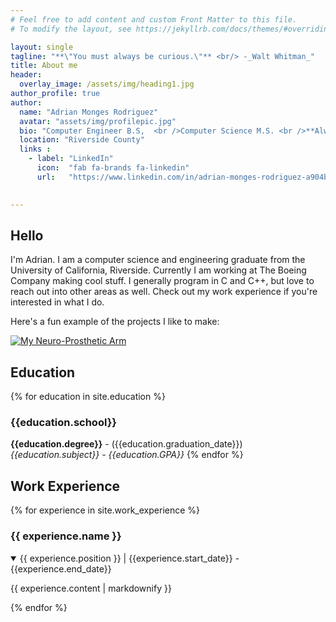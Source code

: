 ```yaml
---
# Feel free to add content and custom Front Matter to this file.
# To modify the layout, see https://jekyllrb.com/docs/themes/#overriding-theme-defaults

layout: single
tagline: "**\"You must always be curious.\"** <br/> -_Walt Whitman_"
title: About me
header:
  overlay_image: /assets/img/heading1.jpg
author_profile: true
author:  
  name: "Adrian Monges Rodriguez"
  avatar: "assets/img/profilepic.jpg"
  bio: "Computer Engineer B.S,  <br />Computer Science M.S. <br />**Always building cool stuff**"
  location: "Riverside County"
  links :
    - label: "LinkedIn"
      icon:  "fab fa-brands fa-linkedin"
      url:   "https://www.linkedin.com/in/adrian-monges-rodriguez-a904b0163/" 
            

---
```

## Hello 
I'm Adrian. I am a computer science and engineering graduate from the University of California, Riverside.  Currently I am working at The Boeing Company making cool stuff. I generally program in C and C++, but love to reach out into other areas as well. Check out my work experience if you're interested in what I do.  
  
Here's a fun example of the projects I like to make:

[![My Neuro-Prosthetic Arm](https://img.youtube.com/vi/MCMoTvqsTjg/0.jpg)](https://www.youtube.com/watch?v=MCMoTvqsTjg)

## Education
{% for education in site.education %}
### {{education.school}} 
**{{education.degree}}** - ({{education.graduation_date}}) <br/> 
*{{education.subject}} - {{education.GPA}}*
{% endfor %}

## Work Experience 
{% for experience in site.work_experience %}
### {{ experience.name }}  
  <details open>
  <summary>
  {{ experience.position }} | {{experience.start_date}} - {{experience.end_date}} </summary>
 <p>{{ experience.content | markdownify }}</p>
  </details>
{% endfor %}
